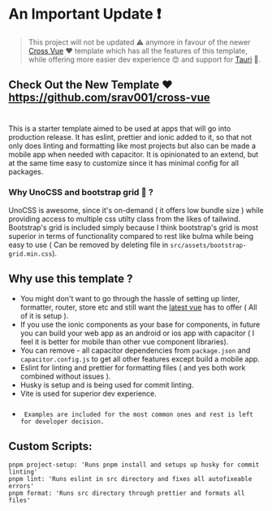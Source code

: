 # An Important Update ❗
> This project will not be updated ⚠️ anymore in favour of the newer [Cross Vue](https://github.com/srav001/cross-vue) ❤️ template which has all the features of this template, while offering more easier dev experience 😍 and support for [Tauri](https://https://tauri.app) 🤩.

## Check Out the New Template ❤️  https://github.com/srav001/cross-vue

#

 This is a starter template aimed to be used at apps that will go into production release. It has eslint, prettier and ionic added to it, so that not only does linting and formatting like most projects but also can be made a mobile app when needed with capacitor. It is opinionated to an extend, but at the same time easy to customize since it has minimal config for all packages.  


### Why UnoCSS and bootstrap grid 🤔 ?
UnoCSS is awesome, since it's on-demand ( it offers low bundle size ) while providing access to multiple css utilty class from the likes of tailwind. Bootstrap's grid is included simply because I think bootstrap's grid is most superior in terms of functionality compared to rest like bulma while being easy to use ( Can be removed by deleting file in `src/assets/bootstrap-grid.min.css`). 


## Why use this template ?

-   You might don't want to go through the hassle of setting up linter, formatter, router, store etc and still want the [latest vue](https://twitter.com/youyuxi/status/1464058813649088516?lang=en) has to offer ( All of it is setup ).
-   If you use the ionic components as your base for components, in future you can build your web app as an android or ios app with capacitor ( I feel it is better for mobile than other vue component libraries).
-   You can remove - all capacitor dependencies from `package.json` and `capacitor.config.js` to get all other features except build a mobile app.
-   Eslint for linting and prettier for formatting files ( and yes both work combined without issues ).
-   Husky is setup and is being used for commit linting.
-   Vite is used for superior dev experience.

###

-   ` Examples are included for the most common ones and rest is left for developer decision.`

## Custom Scripts:

```
pnpm project-setup: 'Runs pnpm install and setups up husky for commit linting'
pnpm lint: 'Runs eslint in src directory and fixes all autofixeable errors'
pnpm format: 'Runs src directory through prettier and formats all files'
```
